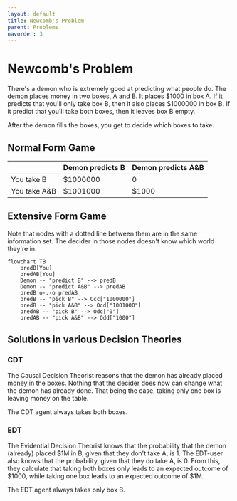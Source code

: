 ```yaml
---
layout: default
title: Newcomb's Problem
parent: Problems
navorder: 3
---
```


# Newcomb's Problem

There's a demon who is extremely good at predicting what people do. The demon places money in two boxes, A and B. It places $1000 in box A. If it predicts that you'll only take box B, then it also places $1000000 in box B. If it predict that you'll take both boxes, then it leaves box B empty.

After the demon fills the boxes, you get to decide which boxes to take.

## Normal Form Game

| | Demon predicts B | Demon predicts A&B |
|---|---|---|
| You take B | $1000000 | 0 |
| You take A&B  | $1001000 | $1000 |

## Extensive Form Game

Note that nodes with a dotted line between them are in the same information set. The decider in those nodes doesn't know which world they're in.

```mermaid
flowchart TB
	predB[You]
	predAB[You]
	Demon -- "predict B" --> predB
	Demon -- "predict A&B" --> predAB
	predB o-.-o predAB
	predB -- "pick B" --> Occ["1000000"]
	predB -- "pick A&B" --> Ocd["1001000"]
	predAB -- "pick B" --> Odc["0"]
	predAB -- "pick A&B" --> Odd["1000"]
```

## Solutions in various Decision Theories

### CDT

The Causal Decision Theorist reasons that the demon has already placed money in the boxes. Nothing that the decider does now can change what the demon has already done. That being the case, taking only one box is leaving money on the table.

The CDT agent always takes both boxes.

### EDT

The Evidential Decision Theorist knows that the probability that the demon (already) placed $1M in B, given that they don't take A, is 1. The EDT-user also knows that the probability, given that they do take A, is 0. From this, they calculate that taking both boxes only leads to an expected outcome of $1000, while taking one box leads to an expected outcome of $1M.

The EDT agent always takes only box B.
